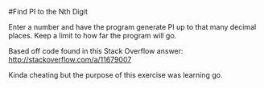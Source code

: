 #Find PI to the Nth Digit

Enter a number and have the program generate PI up to that many decimal places. Keep a limit to how far the program will go.

Based off code found in this Stack Overflow answer: http://stackoverflow.com/a/11679007

Kinda cheating but the purpose of this exercise was learning go.

